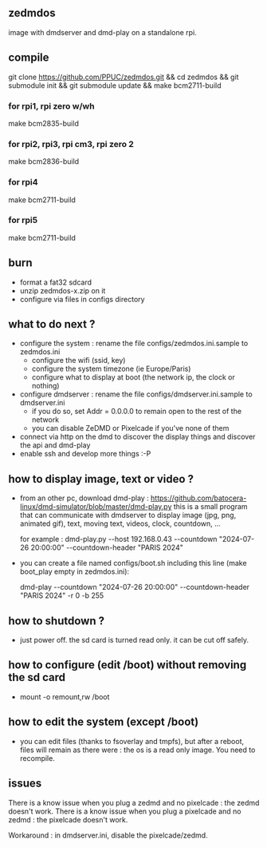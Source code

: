 ## zedmdos
image with dmdserver and dmd-play on a standalone rpi.

## compile

git clone https://github.com/PPUC/zedmdos.git && cd zedmdos && git submodule init && git submodule update && make bcm2711-build

### for rpi1, rpi zero w/wh
make bcm2835-build

### for rpi2, rpi3, rpi cm3, rpi zero 2
make bcm2836-build

### for rpi4
make bcm2711-build

### for rpi5
make bcm2711-build

## burn
- format a fat32 sdcard
- unzip zedmdos-x.zip on it
- configure via files in configs directory

## what to do next ?
- configure the system : rename the file configs/zedmdos.ini.sample to zedmdos.ini
  - configure the wifi (ssid, key)
  - configure the system timezone (ie Europe/Paris)
  - configure what to display at boot (the network ip, the clock or nothing)
- configure dmdserver : rename the file configs/dmdserver.ini.sample to dmdserver.ini
  - if you do so, set Addr = 0.0.0.0 to remain open to the rest of the network
  - you can disable ZeDMD or Pixelcade if you've none of them
- connect via http on the dmd to discover the display things and discover the api and dmd-play
- enable ssh and develop more things :-P

## how to display image, text or video ?
- from an other pc, download dmd-play : https://github.com/batocera-linux/dmd-simulator/blob/master/dmd-play.py
  this is a small program that can communicate with dmdserver to display image (jpg, png, animated gif), text, moving text, videos, clock, countdown, ...

  for example : dmd-play.py --host 192.168.0.43 --countdown "2024-07-26 20:00:00" --countdown-header "PARIS 2024"

- you can create a file named configs/boot.sh including this line (make boot_play empty in zedmdos.ini):

  dmd-play --countdown "2024-07-26 20:00:00" --countdown-header "PARIS 2024" -r 0 -b 255

## how to shutdown ?
- just power off. the sd card is turned read only. it can be cut off safely.

## how to configure (edit /boot) without removing the sd card
- mount -o remount,rw /boot

## how to edit the system (except /boot)
- you can edit files (thanks to fsoverlay and tmpfs), but after a reboot, files will remain as there were : the os is a read only image. You need to recompile.

## issues
There is a know issue when you plug a zedmd and no pixelcade : the zedmd doesn't work.
There is a know issue when you plug a pixelcade and no zedmd : the pixelcade doesn't work.

Workaround : in dmdserver.ini, disable the pixelcade/zedmd.
